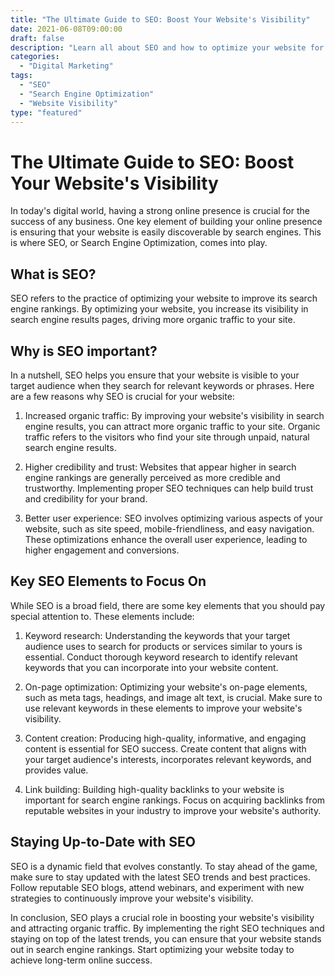 ```yaml
--- 
title: "The Ultimate Guide to SEO: Boost Your Website's Visibility" 
date: 2021-06-08T09:00:00 
draft: false 
description: "Learn all about SEO and how to optimize your website for better search engine visibility." 
categories: 
  - "Digital Marketing" 
tags: 
  - "SEO" 
  - "Search Engine Optimization" 
  - "Website Visibility" 
type: "featured" 
--- 
```


# The Ultimate Guide to SEO: Boost Your Website's Visibility 

In today's digital world, having a strong online presence is crucial for the success of any business. One key element of building your online presence is ensuring that your website is easily discoverable by search engines. This is where SEO, or Search Engine Optimization, comes into play.

## What is SEO? 

SEO refers to the practice of optimizing your website to improve its search engine rankings. By optimizing your website, you increase its visibility in search engine results pages, driving more organic traffic to your site.

## Why is SEO important? 

In a nutshell, SEO helps you ensure that your website is visible to your target audience when they search for relevant keywords or phrases. Here are a few reasons why SEO is crucial for your website:

1. Increased organic traffic: By improving your website's visibility in search engine results, you can attract more organic traffic to your site. Organic traffic refers to the visitors who find your site through unpaid, natural search engine results.

2. Higher credibility and trust: Websites that appear higher in search engine rankings are generally perceived as more credible and trustworthy. Implementing proper SEO techniques can help build trust and credibility for your brand.

3. Better user experience: SEO involves optimizing various aspects of your website, such as site speed, mobile-friendliness, and easy navigation. These optimizations enhance the overall user experience, leading to higher engagement and conversions.

## Key SEO Elements to Focus On 

While SEO is a broad field, there are some key elements that you should pay special attention to. These elements include:

1. Keyword research: Understanding the keywords that your target audience uses to search for products or services similar to yours is essential. Conduct thorough keyword research to identify relevant keywords that you can incorporate into your website content.

2. On-page optimization: Optimizing your website's on-page elements, such as meta tags, headings, and image alt text, is crucial. Make sure to use relevant keywords in these elements to improve your website's visibility.

3. Content creation: Producing high-quality, informative, and engaging content is essential for SEO success. Create content that aligns with your target audience's interests, incorporates relevant keywords, and provides value.

4. Link building: Building high-quality backlinks to your website is important for search engine rankings. Focus on acquiring backlinks from reputable websites in your industry to improve your website's authority.

## Staying Up-to-Date with SEO 

SEO is a dynamic field that evolves constantly. To stay ahead of the game, make sure to stay updated with the latest SEO trends and best practices. Follow reputable SEO blogs, attend webinars, and experiment with new strategies to continuously improve your website's visibility.

In conclusion, SEO plays a crucial role in boosting your website's visibility and attracting organic traffic. By implementing the right SEO techniques and staying on top of the latest trends, you can ensure that your website stands out in search engine rankings. Start optimizing your website today to achieve long-term online success.
